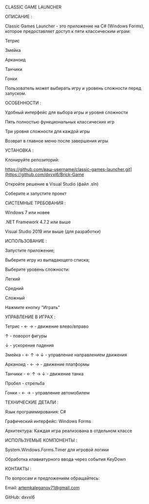 CLASSIC GAME LAUNCHER

ОПИСАНИЕ :

Classic Games Launcher - это приложение на C# (Windows Forms), которое предоставляет доступ к пяти классическим играм:

Тетрис

Змейка

Арканоид

Танчики

Гонки

Пользователь может выбирать игру и уровень сложности перед запуском.

ОСОБЕННОСТИ :

Удобный интерфейс для выбора игры и уровня сложности

Пять полностью функциональных классических игр

Три уровня сложности для каждой игры

Возврат в главное меню после завершения игры

УСТАНОВКА :

Клонируйте репозиторий:

https://github.com/ваш-username/classic-games-launcher.git](https://github.com/dxvxl6/Brick-Game

Откройте решение в Visual Studio (файл .sln)

Соберите и запустите проект

СИСТЕМНЫЕ ТРЕБОВАНИЯ :

Windows 7 или новее

.NET Framework 4.7.2 или выше

Visual Studio 2019 или выше (для разработки)

ИСПОЛЬЗОВАНИЕ :

Запустите приложение;

Выберите игру из выпадающего списка;

Выберите уровень сложности:

Легкий

Средний

Сложный

Нажмите кнопку "Играть"

УПРАВЛЕНИЕ В ИГРАХ :

Тетрис -
← → - движение влево/вправо

↑ - поворот фигуры

↓ - ускорение падения

Змейка -
← ↑ → ↓ - управление направлением движения

Арканоид -
← → - движение платформы

Танчики -
← ↑ → ↓ - движение танка

Пробел - стрельба

Гонки -
← → - управление автомобилем

ТЕХНИЧЕСКИЕ ДЕТАЛИ :

Язык программирования: C#

Графический интерфейс: Windows Forms

Архитектура: Каждая игра реализована в отдельном классе

ИСПОЛЬЗУЕМЫЕ КОМПОНЕНТЫ :

System.Windows.Forms.Timer для игровой логики

Обработка клавиатурного ввода через события KeyDown

КОНТАКТЫ :

По вопросам и предложениям обращайтесь:

Email: artemkaleganov71@gmail.com

GitHub: dxvxl6
